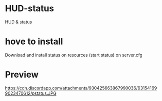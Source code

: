 # HUD-status
HUD & status

# hove to install
Download  and install status on resources
(start status)    on server.cfg

# Preview
https://cdn.discordapp.com/attachments/930425663867990036/931541699023470612/pstatus.JPG
